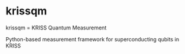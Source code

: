 # krissqm

krissqm = KRISS Quantum Measurement 

Python-based measurement framework for superconducting qubits in KRISS
